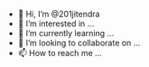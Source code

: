 - 👋 Hi, I’m @201jitendra
- 👀 I’m interested in ...
- 🌱 I’m currently learning ...
- 💞️ I’m looking to collaborate on ...
- 📫 How to reach me ...

<!---
201jitendra/201jitendra is a ✨ special ✨ repository because its `README.md` (this file) appears on your GitHub profile.
You can click the Preview link to take a look at your changes.
--->

